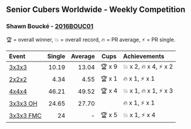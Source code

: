 ## Senior Cubers Worldwide - Weekly Competition
### Shawn Boucké - [2016BOUC01](https://www.worldcubeassociation.org/persons/2016BOUC01)

🏆 = overall winner, 💥 = overall record, 🔥 = PR average, ⚡ = PR single.

| Event | Single | Average | Cups | Achievements|
| :-- | --: | --: | :--: | :-- |
| [3x3x3](shawn_boucke/333.md) | 10.19 | 13.04 | <span style="white-space: nowrap">🏆 x 9</span> | <span style="white-space: nowrap">💥 x 2</span>, <span style="white-space: nowrap">🔥 x 4</span>, <span style="white-space: nowrap">⚡ x 2</span> |
| [2x2x2](shawn_boucke/222.md) | 4.34 | 4.55 | <span style="white-space: nowrap">🏆 x 1</span> | <span style="white-space: nowrap">🔥 x 1</span>, <span style="white-space: nowrap">⚡ x 1</span> |
| [4x4x4](shawn_boucke/444.md) | 46.21 | 49.52 | <span style="white-space: nowrap">🏆 x 4</span> | <span style="white-space: nowrap">💥 x 1</span>, <span style="white-space: nowrap">🔥 x 1</span>, <span style="white-space: nowrap">⚡ x 3</span> |
| [3x3x3 OH](shawn_boucke/333oh.md) | 24.65 | 27.70 |  | <span style="white-space: nowrap">🔥 x 1</span>, <span style="white-space: nowrap">⚡ x 1</span> |
| [3x3x3 FMC](shawn_boucke/333fm.md) | 24 | - | <span style="white-space: nowrap">🏆 x 5</span> | <span style="white-space: nowrap">💥 x 1</span>, <span style="white-space: nowrap">⚡ x 4</span> |

<!-- Global site tag (gtag.js) - Google Analytics -->
<script async src="https://www.googletagmanager.com/gtag/js?id=UA-86348435-3"></script>
<script>window.dataLayer = window.dataLayer || []; function gtag() {dataLayer.push(arguments);} gtag('js', new Date()); gtag('config', 'UA-86348435-3');</script>
